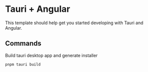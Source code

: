 # Tauri + Angular

This template should help get you started developing with Tauri and Angular.

## Commands

Build tauri desktop app and generate installer

```bash
pnpm tauri build
```
